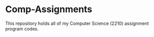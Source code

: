# Comp-Assignments
This repository holds all of my Computer Science (2210) assignment program codes.
